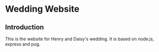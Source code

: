 # Wedding Website

## Introduction
This is the website for Henry and Daisy's wedding. It is based on node.js, express and pug.
